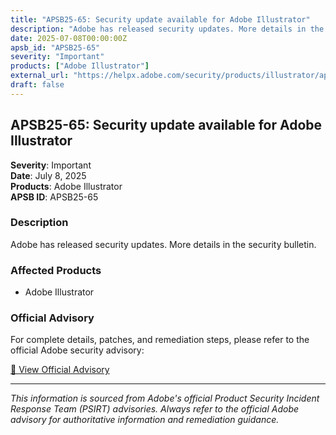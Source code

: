 ```yaml
---
title: "APSB25-65: Security update available for Adobe Illustrator"
description: "Adobe has released security updates. More details in the security bulletin."
date: 2025-07-08T00:00:00Z
apsb_id: "APSB25-65"
severity: "Important"
products: ["Adobe Illustrator"]
external_url: "https://helpx.adobe.com/security/products/illustrator/apsb25-65.html"
draft: false
---
```


## APSB25-65: Security update available for Adobe Illustrator

**Severity**: Important  
**Date**: July 8, 2025  
**Products**: Adobe Illustrator  
**APSB ID**: APSB25-65

### Description

Adobe has released security updates. More details in the security bulletin.

### Affected Products

- Adobe Illustrator


### Official Advisory

For complete details, patches, and remediation steps, please refer to the official Adobe security advisory:

[🔗 View Official Advisory](https://helpx.adobe.com/security/products/illustrator/apsb25-65.html)

---

*This information is sourced from Adobe's official Product Security Incident Response Team (PSIRT) advisories. Always refer to the official Adobe advisory for authoritative information and remediation guidance.*
